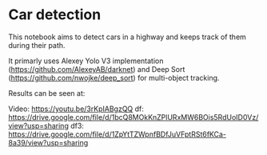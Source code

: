 # Car detection

This notebook aims to detect cars in a highway and keeps track of them during their path.

It primarly uses Alexey Yolo V3 implementation (https://github.com/AlexeyAB/darknet) and Deep Sort (https://github.com/nwojke/deep_sort) for multi-object tracking. 

Results can be seen at:

Video:  https://youtu.be/3rKpIABgzQQ
df:     https://drive.google.com/file/d/1bcQ8MOkKnZPlURxMW6BOis5RdUoID0Vz/view?usp=sharing
df3:    https://drive.google.com/file/d/1ZpYtTZWpnfBDfJuVFptRSt6fKCa-8a39/view?usp=sharing
